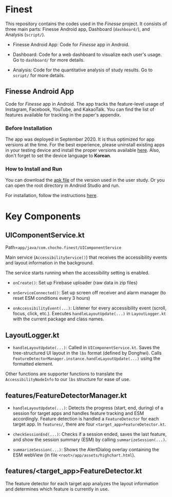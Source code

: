 # Finest
This repository contains the codes used in the *Finesse* project. It consists of three main parts: Finesse Android app, Dashboard (`dashboard/`), and Analysis (`script/`).

- Finesse Android App: Code for *Finesse* app in Android.

- Dashboard: Code for a web dashboard to visualize each user's usage. Go to `dashboard/` for more details.

- Analysis: Code for the quantitative analysis of study results. Go to `script/` for more details.

## Finesse Android App
Code for *Finesse* app in Android. The app tracks the feature-level usage of Instagram, Facebook, YouTube, and KakaoTalk. You can find the list of features available for tracking in the paper's appendix. 

### Before Installation
The app was deployed in September 2020. It is thus optimized for app versions at the time. For the best experience, please uninstall existing apps in your testing device and install the proper versions available [here](https://drive.google.com/drive/folders/1APL7Vs_Z77qmlHH1WFmf4lBkUW6lB_vl?usp=sharing).
Also, don't forget to set the device language to **Korean**.

### How to Install and Run
You can download the [apk file](https://drive.google.com/file/d/1qypsWPDp9RtsroMp5uWTq_M2XChOjQ8O/view) of the version used in the user study.
Or you can open the root directory in Android Studio and run.

For installation, follow the instructions [here](https://docs.google.com/presentation/d/1UrVYaGMdICW7NzQL_A4jBaZQ1s__N3LKTH3x5hVFex4/edit?usp=sharing).


# Key Components
## UIComponentService.kt
Path=`app/java/com.chocho.finest/UIComponentService`

Main service (`AccessibilityService()`) that receives the accessibility events and layout information in the background.

The service starts running when the accessibility setting is enabled.

- `onCreate()`: Set up Firebase uploader (raw data in zip files) 

- `onServiceConnected()`: Set up screen off receiver and alarm manager (to reset ESM conditions every 3 hours)

- `onAccessibilityEvent(...)`: Listener for every accessibility event (scroll, focus, click, etc.). Executes `handleLayoutUpdate(...)` in `LayoutLogger.kt` with the current package and class names.


## LayoutLogger.kt

- `handleLayoutUpdate(...)`: Called in `UIComponentService.kt`. Saves the tree-structured UI layout in the `lbs` format (defined by Donghwi). Calls `FeatureDetectorManager.instance.handleLayoutUpdate(...)` using the formatted element.

Other functions are supporter functions to translate the `AccessibilityNodeInfo` to our `lbs` structure for ease of use.

## features/FeatureDetectorManager.kt
- `handleLayoutUpdate(...)`: Detects the progress (start, end, during) of a session for target apps and handles feature tracking and ESM accordingly. Feature detection is handled a `FeatureDetector` for each target app. In `features/`, there are four `<target_app>FeatureDetector.kt`.

- `checkSessionEnd(...)`: Checks if a session ended, saves the last feature, and show the session summary (ESM) by calling `summarizeSession(...)`. 

- `summarizeSession(...)`: Shows the AlertDialog overlay containing the ESM webView (in file `<root>/app/assets/highchart.html`).


## features/<target_app>FeatureDetector.kt
The feature detector for each target app analyzes the layout information and determines which feature is currently in use.




